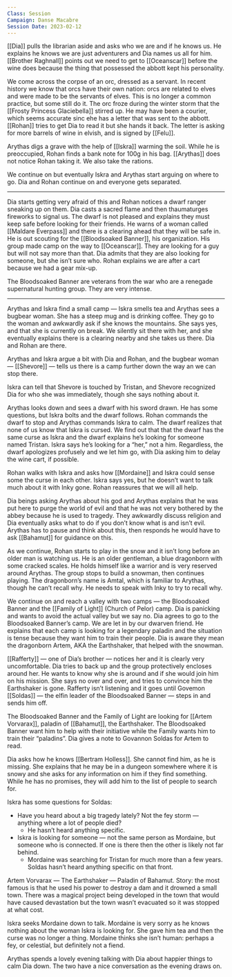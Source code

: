 ```yaml
---
Class: Session
Campaign: Danse Macabre
Session Date: 2023-02-12
---
```

[[Dia]] pulls the librarian aside and asks who we are and if he knows us. He explains he knows we are just adventurers and Dia names us all for him. [[Brother Raghnall]] points out we need to get to [[Oceanscar]] before the wine does because the thing that possessed the abbott kept his personality.

We come across the corpse of an orc, dressed as a servant. In recent history we know that orcs have their own nation: orcs are related to elves and were made to be the servants of elves. This is no longer a common practice, but some still do it. The orc froze during the winter storm that the [[Frosty Princess Glaciebella]] stirred up. He may have been a courier, which seems accurate sinc ehe has a letter that was sent to the abbott. [[Rohan]] tries to get Dia to read it but she hands it back. The letter is asking for more barrels of wine in elvish, and is signed by [[Felu]].

Arythas digs a grave with the help of [[Iskra]] warming the soil. While he is preoccupied, Rohan finds a bank note for 100g in his bag. [[Arythas]] does not notice Rohan taking it. We also take the rations.

We continue on but eventually Iskra and Arythas start arguing on where to go. Dia and Rohan continue on and everyone gets separated.

---

Dia starts getting very afraid of this and Rohan notices a dwarf ranger sneaking up on them. Dia casts a sacred flame and then thaumaturges fireworks to signal us. The dwarf is not pleased and explains they must keep safe before looking for their friends. He warns of a woman called [[Maldare Everpass]] and there is a clearing ahead that they will be safe in. He is out scouting for the [[Bloodsoaked Banner]], his organization. His group made camp on the way to [[Oceanscar]]. They are looking for a guy but will not say more than that. Dia admits that they are also looking for someone, but she isn’t sure who. Rohan explains we are after a cart because we had a gear mix-up.

The Bloodsoaked Banner are veterans from the war who are a renegade supernatural hunting group. They are very intense.

---

Arythas and Iskra find a small camp — Iskra smells tea and Arythas sees a bugbear woman. She has a steep mug and is drinking coffee. They go to the woman and awkwardly ask if she knows the mountains. She says yes, and that she is currently on break. We silently sit there with her, and she eventually explains there is a clearing nearby and she takes us there. Dia and Rohan are there.

Arythas and Iskra argue a bit with Dia and Rohan, and the bugbear woman — [[Shevore]] — tells us there is a camp further down the way an we can stop there.

Iskra can tell that Shevore is touched by Tristan, and Shevore recognized Dia for who she was immediately, though she says nothing about it.

Arythas looks down and sees a dwarf with his sword drawn. He has some questions, but Iskra bolts and the dwarf follows. Rohan commands the dwarf to stop and Arythas commands Iskra to calm. The dwarf realizes that none of us know that Iskra is cursed. We find out that that the dwarf has the same curse as Iskra and the dwarf explains he’s looking for someone named Tristan. Iskra says he’s looking for a “her,” not a him. Regardless, the dwarf apologizes profusely and we let him go, with Dia asking him to delay the wine cart, if possible.

Rohan walks with Iskra and asks how [[Mordaine]] and Iskra could sense some the curse in each other. Iskra says yes, but he doesn’t want to talk much about it with Inky gone. Rohan reassures that we will all help.

Dia beings asking Arythas about his god and Arythas explains that he was put here to purge the world of evil and that he was not very bothered by the abbey because he is used to tragedy. They awkwardly discuss religion and Dia eventually asks what to do if you don’t know what is and isn’t evil. Arythas has to pause and think about this, then responds he would have to ask [[Bahamut]] for guidance on this.

As we continue, Rohan starts to play in the snow and it isn’t long before an older man is watching us. He is an older gentleman, a blue dragonborn with some cracked scales. He holds himself like a warrior and is very reserved around Arythas. The group stops to build a snowman, then continues playing. The dragonborn’s name is Amtal, which is familiar to Arythas, though he can’t recall why. He needs to speak with Inky to try to recall why.

We continue on and reach a valley with two camps — the Bloodsoaked Banner and the [[Family of Light]] (Church of Pelor) camp. Dia is panicking and wants to avoid the actual valley but we say no. Dia agrees to go to the Bloodsoaked Banner’s camp. We are let in by our dwarven friend. He explains that each camp is looking for a legendary paladin and the situation is tense because they want him to train their people. Dia is aware they mean the dragonborn Artem, AKA the Earthshaker, that helped with the snowman.

[[Rafferty]] — one of Dia’s brother — notices her and it is clearly very uncomfortable. Dia tries to back up and the group protectively encloses around her. He wants to know why she is around and if she would join him on his mission. She says no over and over, and tries to convince him the Earthshaker is gone. Rafferty isn’t listening and it goes until Govemon [[Soldas]] — the elfin leader of the Bloodsoaked Banner — steps in and sends him off.

The Bloodsoaked Banner and the Family of Light are looking for [[Artem Vorvarax]], paladin of [[Bahamut]], the Earthshaker. The Bloodsoaked Banner want him to help with their initiative while the Family wants him to train their “paladins”. Dia gives a note to Govannon Soldas for Artem to read.

Dia asks how he knows [[Bertram Holless]]. She cannot find him, as he is missing. She explains that he may be in a dungeon somewhere where it is snowy and she asks for any information on him if they find something. While he has no promises, they will add him to the list of people to search for.

Iskra has some questions for Soldas:

- Have you heard about a big tragedy lately? Not the fey storm — anything where a lot of people died?
    - He hasn’t heard anything specific.
- Iskra is looking for someone — not the same person as Mordaine, but someone who is connected. If one is there then the other is likely not far behind.
    - Mordaine was searching for Tristan for much more than a few years. Soldas hasn’t heard anything specific on that front.

Artem Vorvarax — The Earthshaker — Paladin of Bahamut. Story: the most famous is that he used his power to destroy a dam and it drowned a small town. There was a magical project being developed in the town that would have caused devastation but the town wasn’t evacuated so it was stopped at what cost.

Iskra seeks Mordaine down to talk. Mordaine is very sorry as he knows nothing about the woman Iskra is looking for. She gave him tea and then the curse was no longer a thing. Mordaine thinks she isn’t human: perhaps a fey, or celestial, but definitely not a fiend.

Arythas spends a lovely evening talking with Dia about happier things to calm Dia down. The two have a nice conversation as the evening draws on.
